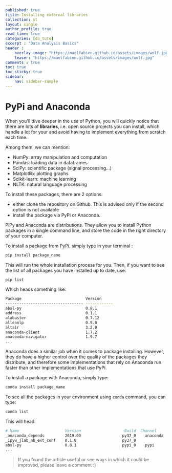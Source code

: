 ```yaml
---
published: true
title: Installing external libraries
collection: st
layout: single
author_profile: true
read_time: true
categories: [da_tuto]
excerpt : "Data Analysis Basics"
header :
    overlay_image: "https://maelfabien.github.io/assets/images/wolf.jpg"
    teaser: "https://maelfabien.github.io/assets/images/wolf.jpg"
comments : true
toc: true
toc_sticky: true
sidebar:
    nav: sidebar-sample
---
```


<script type="text/javascript" async
src="https://cdn.mathjax.org/mathjax/latest/MathJax.js?config=TeX-MML-AM_CHTML">
</script>

# PyPi and Anaconda

When you'll dive deeper in the use of Python, you will quickly notice that there are lots of **libraries**, i.e. open source projects you can install, which handle a lot for your and avoid having to implement everything from scratch each time. 

Among them, we can mention:
- NumPy: array manipulation and computation
- Pandas: loading data in dataframes
- SciPy: scientific package (signal processing...)
- Matplotlib: plotting graphs
- Scikit-learn: machine learning
- NLTK: natural language processing

To install these packages, there are 2 options:
- either clone the repository on Github. This is advised only if the second option is not available
- install the package via PyPi or Anaconda.

PiPy and Anaconda are distributions. They allow you to install Python packages in a single command line, and store the code in the right directory of your computer.

To install a package from [PyPi](https://pypi.org/), simply type in your terminal :

```bash
pip install package_name
```

This will run the whole installation process for you. Then, if you want to see the list of all packages you have installed up to date, use:

```bash
pip list
```

Which heads something like:

```bash
Package                            Version     
---------------------------------- ------------
absl-py                            0.8.1       
address                            0.1.1       
alabaster                          0.7.12      
allennlp                           0.9.0       
altair                             3.2.0       
anaconda-client                    1.7.2       
anaconda-navigator                 1.9.7     
...  
```

Anaconda does a similar job when it comes to package installing. However, they do have a higher control over the quality of the packages they distribute, and therefore some implementations that rely on Anaconda run faster than other implementations that use PyPi.

To install a package with Anaconda, simply type:

```bash
conda install package_name
```

To see all the packages in your environment using `conda` command, you can type:

```bash
conda list
```

This will head:

```bash
# Name                    Version                   Build  Channel
_anaconda_depends         2019.03                  py37_0    anaconda
_ipyw_jlab_nb_ext_conf    0.1.0                    py37_0  
absl-py                   0.8.1                    pypi_0    pypi
...
```

> If you found the article useful or see ways in which it could be improved, please leave a comment :)